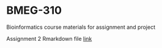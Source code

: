 # BMEG-310
Bioinformatics course materials for assignment and project

Assignment 2 Rmarkdown file [link](https://github.com/anya-1104/BMEG-310-Workspace/blob/main/Assignment%202%20.Rmd)
